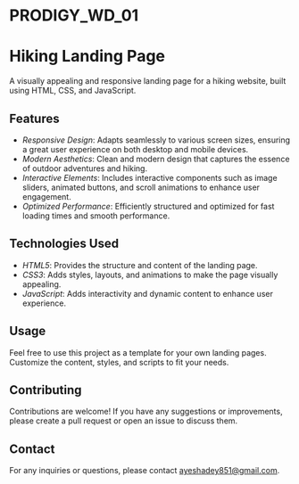 # PRODIGY_WD_01
# Hiking Landing Page

A visually appealing and responsive landing page for a hiking website, built using HTML, CSS, and JavaScript.

## Features

- *Responsive Design*: Adapts seamlessly to various screen sizes, ensuring a great user experience on both desktop and mobile devices.
- *Modern Aesthetics*: Clean and modern design that captures the essence of outdoor adventures and hiking.
- *Interactive Elements*: Includes interactive components such as image sliders, animated buttons, and scroll animations to enhance user engagement.
- *Optimized Performance*: Efficiently structured and optimized for fast loading times and smooth performance.

## Technologies Used

- *HTML5*: Provides the structure and content of the landing page.
- *CSS3*: Adds styles, layouts, and animations to make the page visually appealing.
- *JavaScript*: Adds interactivity and dynamic content to enhance user experience.



## Usage

Feel free to use this project as a template for your own landing pages. Customize the content, styles, and scripts to fit your needs.

## Contributing

Contributions are welcome! If you have any suggestions or improvements, please create a pull request or open an issue to discuss them.


## Contact

For any inquiries or questions, please contact ayeshadey851@gmail.com.
